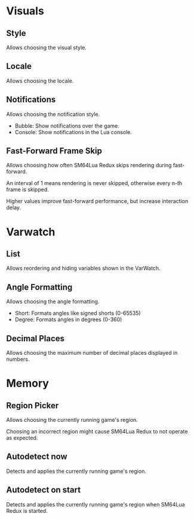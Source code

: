 # Visuals

## Style

Allows choosing the visual style.

## Locale

Allows choosing the locale.

## Notifications

Allows choosing the notification style.

- Bubble: Show notifications over the game.
- Console: Show notifications in the Lua console.

## Fast-Forward Frame Skip

Allows choosing how often SM64Lua Redux skips rendering during fast-forward.

An interval of 1 means rendering is never skipped, otherwise every n-th frame is
skipped.

Higher values improve fast-forward performance, but increase interaction delay.

# Varwatch

## List

Allows reordering and hiding variables shown in the VarWatch.

## Angle Formatting

Allows choosing the angle formatting.

- Short: Formats angles like signed shorts (0-65535)
- Degree: Formats angles in degrees (0-360)

## Decimal Places

Allows choosing the maximum number of decimal places displayed in numbers.

# Memory

## Region Picker

Allows choosing the currently running game's region.

Choosing an incorrect region might cause SM64Lua Redux to not operate as
expected.

## Autodetect now

Detects and applies the currently running game's region.

## Autodetect on start

Detects and applies the currently running game's region when SM64Lua Redux is
started.
